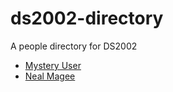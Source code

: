 # ds2002-directory
 
A people directory for DS2002
 
- [ Mystery User](people/mst3k/)
- [ Neal Magee](people/nem2p/)

